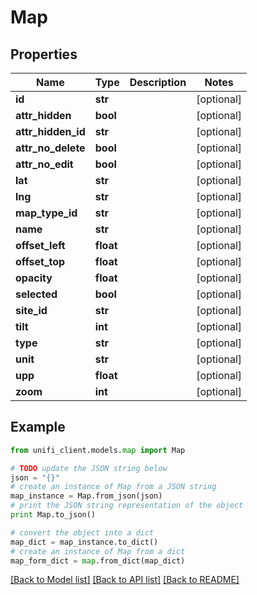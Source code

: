 # Map


## Properties

Name | Type | Description | Notes
------------ | ------------- | ------------- | -------------
**id** | **str** |  | [optional] 
**attr_hidden** | **bool** |  | [optional] 
**attr_hidden_id** | **str** |  | [optional] 
**attr_no_delete** | **bool** |  | [optional] 
**attr_no_edit** | **bool** |  | [optional] 
**lat** | **str** |  | [optional] 
**lng** | **str** |  | [optional] 
**map_type_id** | **str** |  | [optional] 
**name** | **str** |  | [optional] 
**offset_left** | **float** |  | [optional] 
**offset_top** | **float** |  | [optional] 
**opacity** | **float** |  | [optional] 
**selected** | **bool** |  | [optional] 
**site_id** | **str** |  | [optional] 
**tilt** | **int** |  | [optional] 
**type** | **str** |  | [optional] 
**unit** | **str** |  | [optional] 
**upp** | **float** |  | [optional] 
**zoom** | **int** |  | [optional] 

## Example

```python
from unifi_client.models.map import Map

# TODO update the JSON string below
json = "{}"
# create an instance of Map from a JSON string
map_instance = Map.from_json(json)
# print the JSON string representation of the object
print Map.to_json()

# convert the object into a dict
map_dict = map_instance.to_dict()
# create an instance of Map from a dict
map_form_dict = map.from_dict(map_dict)
```
[[Back to Model list]](../README.md#documentation-for-models) [[Back to API list]](../README.md#documentation-for-api-endpoints) [[Back to README]](../README.md)


